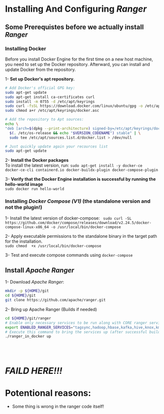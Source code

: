 # Installing And Configuring *Ranger*  

## Some Prerequistes before we actually install *Ranger*  

### Installing Docker

Before you install Docker Engine for the first time on a new host machine, you need to set up the Docker repository. Afterward, you can install and update Docker from the repository.  

1-  **Set up Docker's apt repository.**

``` bash
# Add Docker's official GPG key:
sudo apt-get update
sudo apt-get install ca-certificates curl
sudo install -m 0755 -d /etc/apt/keyrings
sudo curl -fsSL https://download.docker.com/linux/ubuntu/gpg -o /etc/apt/keyrings/docker.asc
sudo chmod a+r /etc/apt/keyrings/docker.asc

# Add the repository to Apt sources:
echo \
"deb [arch=$(dpkg --print-architecture) signed-by=/etc/apt/keyrings/docker.asc] https://download.docker.com/linux/ubuntu \
  $(. /etc/os-release && echo "$VERSION_CODENAME") stable" | \
  sudo tee /etc/apt/sources.list.d/docker.list > /dev/null

# Just quickly update again your recources list
sudo apt-get update
```   

2-  **Install the Docker packages**   
To install the latest version, run: `sudo apt-get install -y docker-ce docker-ce-cli containerd.io docker-buildx-plugin docker-compose-plugin`  
  
3-  **Verify that the Docker Engine installation is successful by running the hello-world image**    
`sudo docker run hello-world`  


### Installing *Docker Compose (V1)* (the standalone version and not the plugin!)  

1- Install the latest version of docker-compose:
` sudo curl -SL https://github.com/docker/compose/releases/download/v2.24.5/docker-compose-linux-x86_64 -o /usr/local/bin/docker-compose`  

2-  Apply executable permissions to the standalone binary in the target path for the installation.  
`sudo chmod  +x /usr/local/bin/docker-compose`  

3-  Test and execute compose commands using `docker-compose`


## Install *Apache Ranger*  

1- Download *Apache Ranger*:  

``` bash
mkdir -p ${HOME}/git
cd ${HOME}/git
git clone https://github.com/apache/ranger.git
```
2-  Bring up Apache Ranger (Builds if needed)  

``` bash
cd ${HOME}/git/ranger
# Enable only necessary services to be run along with CORE ranger services
export ENABLED_RANGER_SERVICES="tagsync,hadoop,hbase,kafka,hive,knox,kms"
# Execute this command to bring the services up (after successful build if it is not already build)
./ranger_in_docker up
```


&nbsp;
&nbsp;  
&nbsp;  
  

# ***FAILD HERE!!!***
# Potentional reasons:
  - Some thing is wrong in the ranger code itself!  
